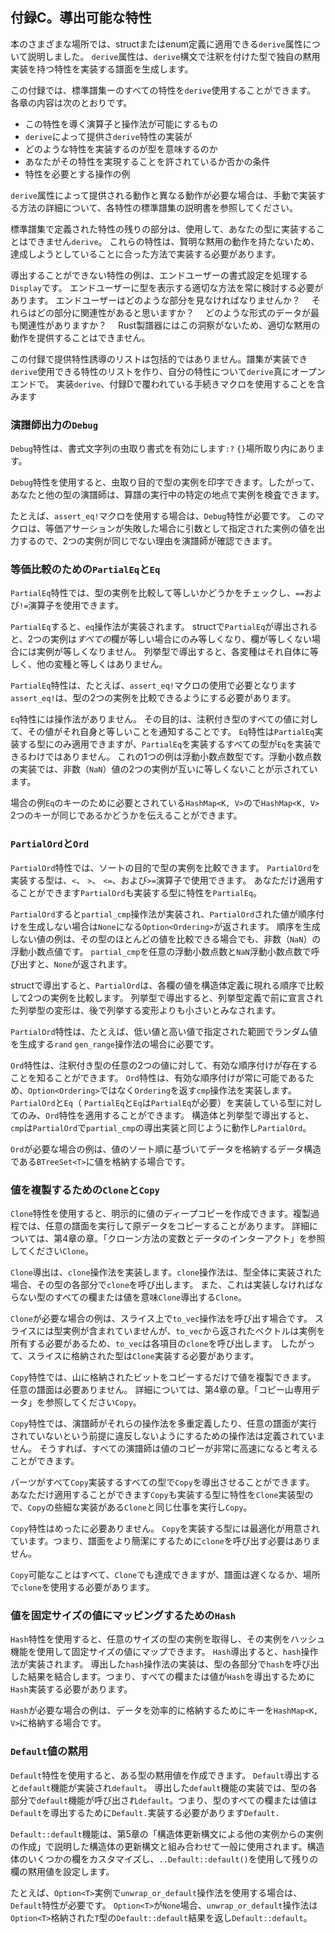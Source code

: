 ## 付録C。導出可能な特性

本のさまざまな場所では、structまたはenum定義に適用できる`derive`属性について説明しました。
`derive`属性は、`derive`構文で注釈を付けた型で独自の黙用実装を持つ特性を実装する譜面を生成します。

この付録では、標準譜集ーのすべての特性を`derive`使用することができます。
各章の内容は次のとおりです。

* この特性を導く演算子と操作法が可能にするもの
* `derive`によって提供さ`derive`特性の実装が
* どのような特性を実装するのが型を意味するのか
* あなたがその特性を実現することを許されているか否かの条件
* 特性を必要とする操作の例

`derive`属性によって提供される動作と異なる動作が必要な場合は、手動で実装する方法の詳細について、各特性の標準譜集の説明書を参照してください。

標準譜集で定義された特性の残りの部分は、使用して、あなたの型に実装することはできません`derive`。
これらの特性は、賢明な黙用の動作を持たないため、達成しようとしていることに合った方法で実装する必要があります。

導出することができない特性の例は、エンドユーザーの書式設定を処理する`Display`です。
エンドユーザーに型を表示する適切な方法を常に検討する必要があります。
エンドユーザーはどのような部分を見なければなりませんか？　
それらはどの部分に関連性があると思いますか？　
どのような形式のデータが最も関連性がありますか？　
Rust製譜器にはこの洞察がないため、適切な黙用の動作を提供することはできません。

この付録で提供特性誘導のリストは包括的ではありません。譜集が実装でき`derive`使用できる特性のリストを作り、自分の特性について`derive`真にオープンエンドで。
実装`derive`、付録Dで覆われている手続きマクロを使用することを含みます

### 演譜師出力の`Debug`

`Debug`特性は、書式文字列の虫取り書式を有効にします`:?`
`{}`場所取り内にあります。

`Debug`特性を使用すると、虫取り目的で型の実例を印字できます。したがって、あなたと他の型の演譜師は、算譜の実行中の特定の地点で実例を検査できます。

たとえば、`assert_eq!`マクロを使用する場合は、`Debug`特性が必要です。
このマクロは、等価アサーションが失敗した場合に引数として指定された実例の値を出力するので、2つの実例が同じでない理由を演譜師が確認できます。

### 等価比較のための`PartialEq`と`Eq`

`PartialEq`特性では、型の実例を比較して等しいかどうかをチェックし、`==`および`!=`演算子を使用できます。

`PartialEq`すると、`eq`操作法が実装されます。
structで`PartialEq`が導出されると、2つの実例は*すべての*欄が等しい場合にのみ等しくなり、欄が等しくない場合には実例が等しくなりません。
列挙型で導出すると、各変種はそれ自体に等しく、他の変種と等しくはありません。

`PartialEq`特性は、たとえば、`assert_eq!`マクロの使用で必要となります`assert_eq!`は、型の2つの実例を比較できるようにする必要があります。

`Eq`特性には操作法がありません。
その目的は、注釈付き型のすべての値に対して、その値がそれ自身と等しいことを通知することです。
`Eq`特性は`PartialEq`実装する型にのみ適用できますが、`PartialEq`を実装するすべての型が`Eq`を実装できるわけではありません。
これの1つの例は浮動小数点数型です。浮動小数点数の実装では、非数（`NaN`）値の2つの実例が互いに等しくないことが示されています。

場合の例`Eq`のキーのために必要とされている`HashMap<K, V>`ので`HashMap<K, V>` 2つのキーが同じであるかどうかを伝えることができます。

### `PartialOrd`と`Ord`

`PartialOrd`特性では、ソートの目的で型の実例を比較できます。
`PartialOrd`を実装する型は、`<`、 `>`、 `<=`、および`>=`演算子で使用できます。
あなただけ適用することができます`PartialOrd`も実装する型に特性を`PartialEq`。

`PartialOrd`すると`partial_cmp`操作法が実装され、`PartialOrd`された値が順序付けを生成しない場合は`None`になる`Option<Ordering>`が返されます。
順序を生成しない値の例は、その型のほとんどの値を比較できる場合でも、非数（`NaN`）の浮動小数点値です。
`partial_cmp`を任意の浮動小数点数と`NaN`浮動小数点数で呼び出すと、`None`が返されます。

structで導出すると、`PartialOrd`は、各欄の値を構造体定義に現れる順序で比較して2つの実例を比較します。
列挙型で導出すると、列挙型定義で前に宣言された列挙型の変形は、後で列挙する変形よりも小さいとみなされます。

`PartialOrd`特性は、たとえば、低い値と高い値で指定された範囲でランダム値を生成する`rand` `gen_range`操作法の場合に必要です。

`Ord`特性は、注釈付き型の任意の2つの値に対して、有効な順序付けが存在することを知ることができます。
`Ord`特性は、有効な順序付けが常に可能であるため、`Option<Ordering>`ではなく`Ordering`を返す`cmp`操作法を実装します。
`PartialOrd`と`Eq`（ `PartialEq`と`Eq`は`PartialEq`が必要）を実装している型に対してのみ、`Ord`特性を適用することができます。
構造体と列挙型で導出すると、`cmp`は`PartialOrd`で`partial_cmp`の導出実装と同じように動作し`PartialOrd`。

`Ord`が必要な場合の例は、値のソート順に基づいてデータを格納するデータ構造である`BTreeSet<T>`に値を格納する場合です。

### 値を複製するための`Clone`と`Copy`

`Clone`特性を使用すると、明示的に値のディープコピーを作成できます。複製過程では、任意の譜面を実行して原データをコピーすることがあります。
詳細については、第4章の章。「クローン方法の変数とデータのインターアクト」を参照してください`Clone`。

`Clone`導出は、`clone`操作法を実装します。`clone`操作法は、型全体に実装された場合、その型の各部分で`clone`を呼び出します。
また、これは実装しなければならない型のすべての欄または値を意味`Clone`導出する`Clone`。

`Clone`が必要な場合の例は、スライス上で`to_vec`操作法を呼び出す場合です。
スライスには型実例が含まれていませんが、`to_vec`から返されたベクトルは実例を所有する必要があるため、`to_vec`は各項目の`clone`を呼び出します。
したがって、スライスに格納された型は`Clone`実装する必要があります。

`Copy`特性では、山に格納されたビットをコピーするだけで値を複製できます。
任意の譜面は必要ありません。
詳細については、第4章の章。「コピー山専用データ」を参照してください`Copy`。

`Copy`特性では、演譜師がそれらの操作法を多重定義したり、任意の譜面が実行されていないという前提に違反しないようにするための操作法は定義されていません。
そうすれば、すべての演譜師は値のコピーが非常に高速になると考えることができます。

パーツがすべて`Copy`実装するすべての型で`Copy`を導出させることができます。
あなただけ適用することができます`Copy`も実装する型に特性を`Clone`実装型ので、`Copy`の些細な実装がある`Clone`と同じ仕事を実行し`Copy`。

`Copy`特性はめったに必要ありません。
`Copy`を実装する型には最適化が用意されています。つまり、譜面をより簡潔にするために`clone`を呼び出す必要はありません。

`Copy`可能なことはすべて、`Clone`でも達成できますが、譜面は遅くなるか、場所で`clone`を使用する必要があります。

### 値を固定サイズの値にマッピングするための`Hash`

`Hash`特性を使用すると、任意のサイズの型の実例を取得し、その実例をハッシュ機能を使用して固定サイズの値にマップできます。
`Hash`導出すると、`hash`操作法が実装されます。
導出した`hash`操作法の実装は、型の各部分で`hash`を呼び出した結果を結合します。つまり、すべての欄または値が`Hash`を導出するために`Hash`実装する必要があります。

`Hash`が必要な場合の例は、データを効率的に格納するためにキーを`HashMap<K, V>`に格納する場合です。

### `Default`値の黙用

`Default`特性を使用すると、ある型の黙用値を作成できます。
`Default`導出すると`default`機能が実装され`default`。
導出した`default`機能の実装では、型の各部分で`default`機能が呼び出され`default`。つまり、型のすべての欄または値は`Default`を導出するために`Default.`実装する必要があります`Default.`

`Default::default`機能は、第5章の「構造体更新構文による他の実例からの実例の作成」で説明した構造体の更新構文と組み合わせて一般に使用されます。構造体のいくつかの欄をカスタマイズし、`..Default::default()`を使用して残りの欄の黙用値を設定します。

たとえば、`Option<T>`実例で`unwrap_or_default`操作法を使用する場合は、`Default`特性が必要です。
`Option<T>`が`None`場合、`unwrap_or_default`操作法は`Option<T>`格納された`T`型の`Default::default`結果を返し`Default::default`。
